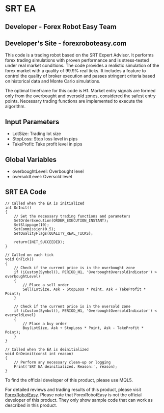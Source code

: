 # SRT EA

## Developer - Forex Robot Easy Team
## Developer's Site - forexroboteasy.com

This code is a trading robot based on the SRT Expert Advisor. It performs forex trading simulations with proven performance and is stress-tested under real market conditions. The code provides a realistic simulation of the forex market with a quality of 99.9% real ticks. It includes a feature to control the quality of broker execution and passes stringent criteria based on historical data and Monte Carlo simulations. 

The optimal timeframe for this code is H1. Market entry signals are formed only from the overbought and oversold zones, considered the safest entry points. Necessary trading functions are implemented to execute the algorithm.

## Input Parameters

- LotSize: Trading lot size
- StopLoss: Stop loss level in pips
- TakeProfit: Take profit level in pips

## Global Variables

- overboughtLevel: Overbought level
- oversoldLevel: Oversold level

## SRT EA Code

```mql5
// Called when the EA is initialized
int OnInit()
{
    // Set the necessary trading functions and parameters
    SetOrderExecution(ORDER_EXECUTION_INSTANT);
    SetSlippage(10);
    SetCommission(0.5);
    SetQualityFlags(QUALITY_REAL_TICKS);
    
    return(INIT_SUCCEEDED);
}

// Called on each tick
void OnTick()
{
    // Check if the current price is in the overbought zone
    if (iCustom(Symbol(), PERIOD_H1, 'OverboughtOversoldIndicator') > overboughtLevel)
    {
        // Place a sell order
        Sell(LotSize, Ask - StopLoss * Point, Ask + TakeProfit * Point);
    }
    
    // Check if the current price is in the oversold zone
    if (iCustom(Symbol(), PERIOD_H1, 'OverboughtOversoldIndicator') < oversoldLevel)
    {
        // Place a buy order
        Buy(LotSize, Ask + StopLoss * Point, Ask - TakeProfit * Point);
    }
}

// Called when the EA is deinitialized
void OnDeinit(const int reason)
{
    // Perform any necessary clean-up or logging
    Print('SRT EA deinitialized. Reason:', reason);
}
```

To find the official developer of this product, please use MQL5.

For detailed reviews and trading results of this product, please visit [ForexRobotEasy](https://forexroboteasy.com/forex-robot-review/srt-ea-review-proven-performance-in-forex-market-simulations/). Please note that ForexRobotEasy is not the official developer of this product. They only show sample code that can work as described in this product.
